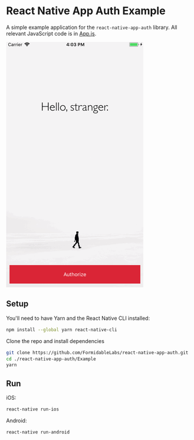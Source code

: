 # React Native App Auth Example

A simple example application for the `react-native-app-auth` library. All relevant JavaScript code
is in [App.js](App.js).

![Demo](demo.gif)

## Setup

You'll need to have Yarn and the React Native CLI installed:

```sh
npm install --global yarn react-native-cli
```

Clone the repo and install dependencies

```sh
git clone https://github.com/FormidableLabs/react-native-app-auth.git
cd ./react-native-app-auth/Example
yarn
```

## Run

iOS:

```sh
react-native run-ios
```

Android:

```
react-native run-android
```
